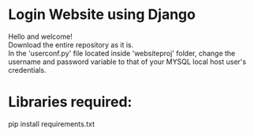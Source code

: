 # Login Website using Django
Hello and welcome!<br/>
Download the entire repository as it is.<br/>
In the 'userconf.py' file located inside 'websiteproj' folder, change the username and password variable to that of your MYSQL local host user's credentials.<br/>
# Libraries required: <br/>
  pip install requirements.txt
